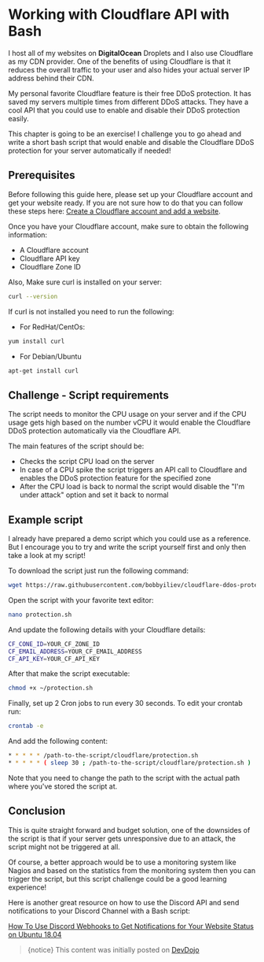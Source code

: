# Working with Cloudflare API with Bash

I host all of my websites on **DigitalOcean** Droplets and I also use Cloudflare as my CDN provider. One of the benefits of using Cloudflare is that it reduces the overall traffic to your user and also hides your actual server IP address behind their CDN.

My personal favorite Cloudflare feature is their free DDoS protection. It has saved my servers multiple times from different DDoS attacks. They have a cool API that you could use to enable and disable their DDoS protection easily.

This chapter is going to be an exercise! I challenge you to go ahead and write a short bash script that would enable and disable the Cloudflare DDoS protection for your server automatically if needed!

## Prerequisites

Before following this guide here, please set up your Cloudflare account and get your website ready. If you are not sure how to do that you can follow these steps here: [Create a Cloudflare account and add a website](https://support.cloudflare.com/hc/en-us/articles/201720164-Step-2-Create-a-Cloudflare-account-and-add-a-website).

Once you have your Cloudflare account, make sure to obtain the following information:

* A Cloudflare account
* Cloudflare API key
* Cloudflare Zone ID

Also, Make sure curl is installed on your server:

```bash
curl --version
```

If curl is not installed you need to run the following:

* For RedHat/CentOs:

```bash
yum install curl
```

* For Debian/Ubuntu

```bash
apt-get install curl
```

## Challenge - Script requirements

The script needs to monitor the CPU usage on your server and if the CPU usage gets high based on the number vCPU it would enable the Cloudflare DDoS protection automatically via the Cloudflare API.

The main features of the script should be:

* Checks the script CPU load on the server
* In case of a CPU spike the script triggers an API call to Cloudflare and enables the DDoS protection feature for the specified zone
* After the CPU load is back to normal the script would disable the "I'm under attack" option and set it back to normal

## Example script

I already have prepared a demo script which you could use as a reference. But I encourage you to try and write the script yourself first and only then take a look at my script!

To download the script just run the following command:

```bash
wget https://raw.githubusercontent.com/bobbyiliev/cloudflare-ddos-protection/main/protection.sh
```

Open the script with your favorite text editor:

```bash
nano protection.sh
```

And update the following details with your Cloudflare details:

```bash
CF_CONE_ID=YOUR_CF_ZONE_ID
CF_EMAIL_ADDRESS=YOUR_CF_EMAIL_ADDRESS
CF_API_KEY=YOUR_CF_API_KEY
```

After that make the script executable:

```bash
chmod +x ~/protection.sh
```

Finally, set up 2 Cron jobs to run every 30 seconds. To edit your crontab run:

```bash
crontab -e
```

And add the following content:

```bash
* * * * * /path-to-the-script/cloudflare/protection.sh
* * * * * ( sleep 30 ; /path-to-the-script/cloudflare/protection.sh )
```

Note that you need to change the path to the script with the actual path where you've stored the script at.

## Conclusion

This is quite straight forward and budget solution, one of the downsides of the script is that if your server gets unresponsive due to an attack, the script might not be triggered at all.

Of course, a better approach would be to use a monitoring system like Nagios and based on the statistics from the monitoring system then you can trigger the script, but this script challenge could be a good learning experience!

Here is another great resource on how to use the Discord API and send notifications to your Discord Channel with a Bash script:

[How To Use Discord Webhooks to Get Notifications for Your Website Status on Ubuntu 18.04](https://www.digitalocean.com/community/tutorials/how-to-use-discord-webhooks-to-get-notifications-for-your-website-status-on-ubuntu-18-04)

>{notice} This content was initially posted on [DevDojo](https://devdojo.com/bobbyiliev/bash-script-to-automatically-enable-cloudflare-ddos-protection)
